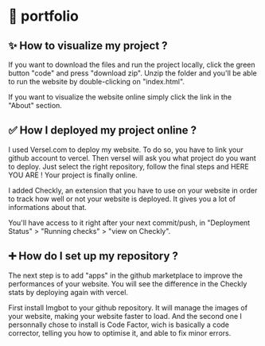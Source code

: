 # :art: portfolio
## :sparkles: How to visualize my project ?

If you want to download the files and run the project locally, click the green button "code" and press "download zip".
Unzip the folder and you'll be able to run the website by double-clicking on "index.html".

If you want to visualize the website online simply click the link in the "About" section.

## :white_check_mark: How I deployed my project online ?

I used Versel.com to deploy my website. To do so, you have to link your github account to vercel. Then versel will ask you what project do you want to deploy. Just select the right repository, follow the final steps and HERE YOU ARE ! Your project is finally online.

I added Checkly, an extension that you have to use on your website in order to track how well or not your website is deployed. It gives you a lot of informations about that.

You'll have access to it right after your next commit/push, in "Deployment Status" > "Running checks" > "view on Checkly".

## :heavy_plus_sign: How do I set up my repository ?

The next step is to add "apps" in the github marketplace to improve the performances of your website. You will see the difference in the Checkly stats by deploying again with vercel.

First install Imgbot to your github repository. It will manage the images of your website, making your website faster to load.
And the second one I personnally chose to install is Code Factor, wich is basically a code corrector, telling you how to optimise it, and able to fix minor errors.



